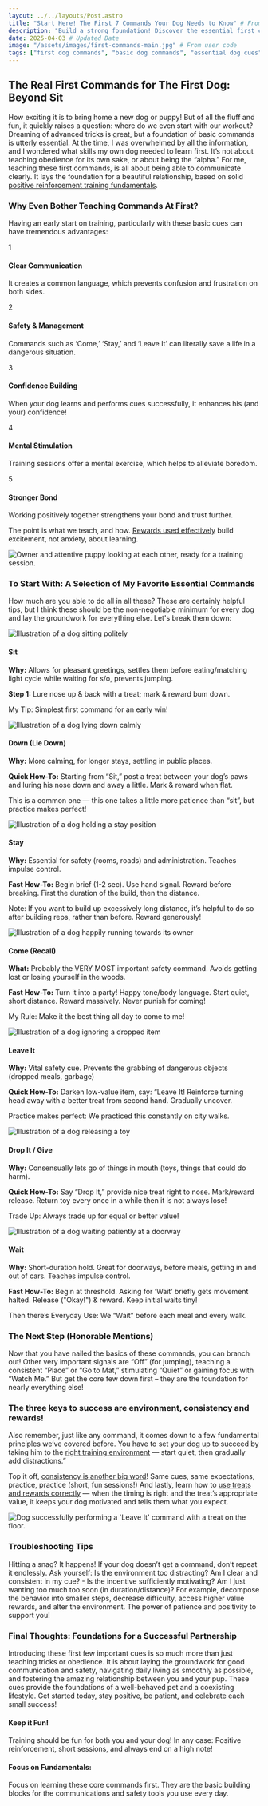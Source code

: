 ```yaml
---
layout: ../../layouts/Post.astro
title: "Start Here! The First 7 Commands Your Dog Needs to Know" # From user code
description: "Build a strong foundation! Discover the essential first commands like Sit, Stay, Come, Leave It, and Down, why they matter for safety and communication, and tips for teaching them positively." # From user code
date: 2025-04-03 # Updated Date
image: "/assets/images/first-commands-main.jpg" # From user code
tags: ["first dog commands", "basic dog commands", "essential dog cues", "puppy first commands", "sit stay come", "positive reinforcement training", "dog training basics", "leave it command", "dog recall", "internal linking"] # From user code
---
```


<h2 class="text-3xl font-bold text-slate-800 dark:text-slate-100 mb-6">The Real First Commands for The First Dog: Beyond Sit</h2> 

<p class="text-lg text-slate-600 dark:text-slate-300 mb-8">
  How exciting it is to bring home a new dog or puppy! But of all the fluff and fun, it quickly raises a question: where do we even start with our workout? Dreaming of advanced tricks is great, but a foundation of basic commands is utterly essential. At the time, I was overwhelmed by all the information, and I wondered what skills my own dog needed to learn first. It’s not about teaching obedience for its own sake, or about being the “alpha.” For me, teaching these first commands, is all about being able to communicate clearly. It lays the foundation for a beautiful relationship, based on solid <a href="https://trainedtails.com/posts/basic-dog-training" target="_blank" rel="noopener noreferrer" class="text-emerald-600 dark:text-emerald-400 hover:underline">positive reinforcement training fundamentals</a>. 
</p>

<h3 class="text-2xl font-semibold text-slate-800 dark:text-slate-100 mb-6">Why Even Bother Teaching Commands At First?</h3> 

<p class="text-lg text-slate-600 dark:text-slate-300 mb-6">
  Having an early start on training, particularly with these basic cues can have tremendous advantages: 
</p>

<div class="relative border-l-2 border-slate-200 dark:border-slate-700 ml-4 space-y-10 mb-12">
    <div class="relative pl-8">
      <div class="absolute w-8 h-8 bg-emerald-500 rounded-full flex items-center justify-center -left-4 top-1">
        <span class="font-bold text-white">1</span>
      </div>
      <h4 class="text-xl font-semibold text-slate-800 dark:text-slate-100 mb-3">Clear Communication</h4> 
      <p class="text-lg text-slate-600 dark:text-slate-300">
        It creates a common language, which prevents confusion and frustration on both sides. 
      </p>
    </div>
    <div class="relative pl-8">
      <div class="absolute w-8 h-8 bg-emerald-500 rounded-full flex items-center justify-center -left-4 top-1">
        <span class="font-bold text-white">2</span>
      </div>
      <h4 class="text-xl font-semibold text-slate-800 dark:text-slate-100 mb-3">Safety & Management</h4> 
      <p class="text-lg text-slate-600 dark:text-slate-300">
        Commands such as ‘Come,’ ‘Stay,’ and ‘Leave It’ can literally save a life in a dangerous situation. 
      </p>
    </div>
    <div class="relative pl-8">
      <div class="absolute w-8 h-8 bg-emerald-500 rounded-full flex items-center justify-center -left-4 top-1">
        <span class="font-bold text-white">3</span>
      </div>
      <h4 class="text-xl font-semibold text-slate-800 dark:text-slate-100 mb-3">Confidence Building</h4> 
      <p class="text-lg text-slate-600 dark:text-slate-300">
        When your dog learns and performs cues successfully, it enhances his (and your) confidence! 
      </p>
    </div>
    <div class="relative pl-8">
      <div class="absolute w-8 h-8 bg-emerald-500 rounded-full flex items-center justify-center -left-4 top-1">
        <span class="font-bold text-white">4</span>
      </div>
      <h4 class="text-xl font-semibold text-slate-800 dark:text-slate-100 mb-3">Mental Stimulation</h4> 
      <p class="text-lg text-slate-600 dark:text-slate-300">
        Training sessions offer a mental exercise, which helps to alleviate boredom. 
      </p>
    </div>
    <div class="relative pl-8">
      <div class="absolute w-8 h-8 bg-emerald-500 rounded-full flex items-center justify-center -left-4 top-1">
        <span class="font-bold text-white">5</span>
      </div>
      <h4 class="text-xl font-semibold text-slate-800 dark:text-slate-100 mb-3">Stronger Bond</h4> 
      <p class="text-lg text-slate-600 dark:text-slate-300">
        Working positively together strengthens your bond and trust further. 
      </p>
    </div>
</div>
<p class="text-lg text-slate-600 dark:text-slate-300 mb-8">
  The point is what we teach, and how. <a href="https://trainedtails.com/posts/treats-and-rewards" target="_blank" rel="noopener noreferrer" class="text-emerald-600 dark:text-emerald-400 hover:underline">Rewards used effectively</a> build excitement, not anxiety, about learning. 
</p>

<img src="/assets/images/first-commands1.jpg" alt="Owner and attentive puppy looking at each other, ready for a training session." class="w-full h-auto rounded-xl my-8 shadow-lg" loading="lazy" />

<h3 class="text-2xl font-semibold text-slate-800 dark:text-slate-100 mb-6">To Start With: A Selection of My Favorite Essential Commands</h3> 
<p class="text-lg text-slate-600 dark:text-slate-300 mb-6">
   How much are you able to do all in all these? These are certainly helpful tips, but I think these should be the non-negotiable minimum for every dog and lay the groundwork for everything else. Let's break them down: 
</p>

<div class="grid grid-cols-1 md:grid-cols-2 gap-8 mb-12 not-prose">

  <div class="bg-white dark:bg-slate-800 p-4 sm:p-6 rounded-xl shadow-lg hover:shadow-xl transition-shadow flex flex-col ring-1 ring-slate-900/5 dark:ring-slate-200/10">
    <img src="/assets/images/command-sit.jpg" alt="Illustration of a dog sitting politely" class="w-full h-32 sm:h-40 object-cover rounded-lg mb-4" loading="lazy" />
    <div>
      <h4 class="text-xl font-semibold text-blue-600 dark:text-blue-400 mb-2">Sit</h4> 
      <p class="text-slate-600 dark:text-slate-300 text-sm mb-2">
          <strong>Why:</strong> Allows for pleasant greetings, settles them before eating/matching light cycle while waiting for s/o, prevents jumping. 
      </p>
      <p class="text-slate-600 dark:text-slate-300 text-sm mb-2">
          <strong>Step 1:</strong> Lure nose up & back with a treat; mark & reward bum down. 
      </p>
      <p class="text-xs text-slate-500 dark:text-slate-400 mt-1 italic">My Tip: Simplest first command for an early win!</p> 
    </div>
  </div>

  <div class="bg-white dark:bg-slate-800 p-4 sm:p-6 rounded-xl shadow-lg hover:shadow-xl transition-shadow flex flex-col ring-1 ring-slate-900/5 dark:ring-slate-200/10">
    <img src="/assets/images/command-down.jpg" alt="Illustration of a dog lying down calmly" class="w-full h-32 sm:h-40 object-cover rounded-lg mb-4" loading="lazy" />
    <div>
      <h4 class="text-xl font-semibold text-purple-600 dark:text-purple-400 mb-2">Down (Lie Down)</h4> 
      <p class="text-slate-600 dark:text-slate-300 text-sm mb-2">
        <strong>Why:</strong> More calming, for longer stays, settling in public places. 
      </p>
      <p class="text-slate-600 dark:text-slate-300 text-sm mb-2">
        <strong>Quick How-To:</strong> Starting from “Sit,” post a treat between your dog’s paws and luring his nose down and away a little. Mark & reward when flat. 
      </p>
      <p class="text-xs text-slate-500 dark:text-slate-400 mt-1 italic">This is a common one — this one takes a little more patience than “sit”, but practice makes perfect!</p> 
    </div>
  </div>

  <div class="bg-white dark:bg-slate-800 p-4 sm:p-6 rounded-xl shadow-lg hover:shadow-xl transition-shadow flex flex-col ring-1 ring-slate-900/5 dark:ring-slate-200/10">
    <img src="/assets/images/command-stay.jpg" alt="Illustration of a dog holding a stay position" class="w-full h-32 sm:h-40 object-cover rounded-lg mb-4" loading="lazy" />
    <div>
      <h4 class="text-xl font-semibold text-green-600 dark:text-green-400 mb-2">Stay</h4> 
      <p class="text-slate-600 dark:text-slate-300 text-sm mb-2">
        <strong>Why:</strong> Essential for safety (rooms, roads) and administration. Teaches impulse control. 
      </p>
      <p class="text-slate-600 dark:text-slate-300 text-sm mb-2">
        <strong>Fast How-To:</strong> Begin brief (1-2 sec). Use hand signal. Reward before breaking. First the duration of the build, then the distance. 
      </p>
       <p class="text-xs text-slate-500 dark:text-slate-400 mt-1 italic">Note: If you want to build up excessively long distance, it’s helpful to do so after building reps, rather than before. Reward generously!</p> 
    </div>
  </div>

  <div class="bg-white dark:bg-slate-800 p-4 sm:p-6 rounded-xl shadow-lg hover:shadow-xl transition-shadow flex flex-col ring-1 ring-slate-900/5 dark:ring-slate-200/10">
    <img src="/assets/images/command-come.jpg" alt="Illustration of a dog happily running towards its owner" class="w-full h-32 sm:h-40 object-cover rounded-lg mb-4" loading="lazy" />
    <div>
      <h4 class="text-xl font-semibold text-orange-600 dark:text-orange-400 mb-2">Come (Recall)</h4> 
      <p class="text-slate-600 dark:text-slate-300 text-sm mb-2">
        <strong>What:</strong> Probably the VERY MOST important safety command. Avoids getting lost or losing yourself in the woods. 
      </p>
      <p class="text-slate-600 dark:text-slate-300 text-sm mb-2">
        <strong>Fast How-To:</strong> Turn it into a party! Happy tone/body language. Start quiet, short distance. Reward massively. Never punish for coming! 
      </p>
      <p class="text-xs text-slate-500 dark:text-slate-400 mt-1 italic">My Rule: Make it the best thing all day to come to me!</p> 
    </div>
  </div>

   <div class="bg-white dark:bg-slate-800 p-4 sm:p-6 rounded-xl shadow-lg hover:shadow-xl transition-shadow flex flex-col ring-1 ring-slate-900/5 dark:ring-slate-200/10">
    <img src="/assets/images/command-leaveit.jpg" alt="Illustration of a dog ignoring a dropped item" class="w-full h-32 sm:h-40 object-cover rounded-lg mb-4" loading="lazy" />
    <div>
      <h4 class="text-xl font-semibold text-red-600 dark:text-red-400 mb-2">Leave It</h4> 
      <p class="text-slate-600 dark:text-slate-300 text-sm mb-2">
        <strong>Why:</strong> Vital safety cue. Prevents the grabbing of dangerous objects (dropped meals, garbage) 
      </p>
      <p class="text-slate-600 dark:text-slate-300 text-sm mb-2">
        <strong>Quick How-To:</strong> Darken low-value item, say: “Leave It! Reinforce turning head away with a better treat from second hand. Gradually uncover. 
      </p>
       <p class="text-xs text-slate-500 dark:text-slate-400 mt-1 italic">Practice makes perfect: We practiced this constantly on city walks.</p> 
    </div>
  </div>

   <div class="bg-white dark:bg-slate-800 p-4 sm:p-6 rounded-xl shadow-lg hover:shadow-xl transition-shadow flex flex-col ring-1 ring-slate-900/5 dark:ring-slate-200/10">
     <img src="/assets/images/command-dropit.jpg" alt="Illustration of a dog releasing a toy" class="w-full h-32 sm:h-40 object-cover rounded-lg mb-4" loading="lazy" />
    <div>
      <h4 class="text-xl font-semibold text-cyan-600 dark:text-cyan-400 mb-2">Drop It / Give</h4> 
      <p class="text-slate-600 dark:text-slate-300 text-sm mb-2">
        <strong>Why:</strong> Consensually lets go of things in mouth (toys, things that could do harm). 
      </p>
      <p class="text-slate-600 dark:text-slate-300 text-sm mb-2">
        <strong>Quick How-To:</strong> Say “Drop It,” provide nice treat right to nose. Mark/reward release. Return toy every once in a while then it is not always lose! 
      </p>
       <p class="text-xs text-slate-500 dark:text-slate-400 mt-1 italic">Trade Up: Always trade up for equal or better value!</p> 
    </div>
  </div>

   <div class="bg-white dark:bg-slate-800 p-4 sm:p-6 rounded-xl shadow-lg hover:shadow-xl transition-shadow flex flex-col ring-1 ring-slate-900/5 dark:ring-slate-200/10 md:col-span-2">
     <img src="/assets/images/command-wait.jpg" alt="Illustration of a dog waiting patiently at a doorway" class="w-full h-32 sm:h-40 object-cover rounded-lg mb-4" loading="lazy" />
    <div>
      <h4 class="text-xl font-semibold text-lime-600 dark:text-lime-400 mb-2">Wait</h4> 
      <p class="text-slate-600 dark:text-slate-300 text-sm mb-2">
        <strong>Why:</strong> Short-duration hold. Great for doorways, before meals, getting in and out of cars. Teaches impulse control. 
      </p>
      <p class="text-slate-600 dark:text-slate-300 text-sm mb-2">
        <strong>Fast How-To:</strong> Begin at threshold. Asking for ‘Wait’ briefly gets movement halted. Release ("Okay!") & reward. Keep initial waits tiny! 
      </p>
       <p class="text-xs text-slate-500 dark:text-slate-400 mt-1 italic">Then there’s Everyday Use: We “Wait” before each meal and every walk.</p> 
    </div>
  </div>

</div>
<h3 class="text-2xl font-semibold text-slate-800 dark:text-slate-100 mb-6">The Next Step (Honorable Mentions)</h3> 

<p class="text-lg text-slate-600 dark:text-slate-300 mb-8">
  Now that you have nailed the basics of these commands, you can branch out! Other very important signals are “Off” (for jumping), teaching a consistent “Place” or “Go to Mat,” stimulating “Quiet” or gaining focus with “Watch Me.” But get the core few down first – they are the foundation for nearly everything else! 
</p>

<h3 class="text-2xl font-semibold text-slate-800 dark:text-slate-100 mb-6">The three keys to success are environment, consistency and rewards!</h3> 

<p class="text-lg text-slate-600 dark:text-slate-300 mb-6">
  Also remember, just like any command, it comes down to a few fundamental principles we’ve covered before. You have to set your dog up to succeed by taking him to the <a href="https://trainedtails.com/posts/right-training-enviroment" target="_blank" rel="noopener noreferrer" class="text-emerald-600 dark:text-emerald-400 hover:underline">right training environment</a> — start quiet, then gradually add distractions.” 
</p>
<p class="text-lg text-slate-600 dark:text-slate-300 mb-8">
  Top it off, <a href="https://trainedtails.com/posts/consistency-matters" target="_blank" rel="noopener noreferrer" class="text-emerald-600 dark:text-emerald-400 hover:underline">consistency is another big word</a>! Same cues, same expectations, practice, practice (short, fun sessions!) And lastly, learn how to <a href="https://trainedtails.com/posts/treats-and-rewards" target="_blank" rel="noopener noreferrer" class="text-emerald-600 dark:text-emerald-400 hover:underline">use treats and rewards correctly</a> — when the timing is right and the treat’s appropriate value, it keeps your dog motivated and tells them what you expect. 
</p>

<img src="/assets/images/first-commands2.jpg" alt="Dog successfully performing a 'Leave It' command with a treat on the floor." class="w-full h-auto rounded-xl my-8 shadow-lg" loading="lazy" />

<h3 class="text-2xl font-semibold text-slate-800 dark:text-slate-100 mb-6">Troubleshooting Tips</h3> 

<p class="text-lg text-slate-600 dark:text-slate-300 mb-8">
  Hitting a snag? It happens! If your dog doesn’t get a command, don’t repeat it endlessly. Ask yourself: Is the environment too distracting? Am I clear and consistent in my cue? - Is the incentive sufficiently motivating? Am I just wanting too much too soon (in duration/distance)? For example, decompose the behavior into smaller steps, decrease difficulty, access higher value rewards, and alter the environment. The power of patience and positivity to support you! 
</p>

<h3 class="text-2xl font-semibold text-slate-800 dark:text-slate-100 mb-6">Final Thoughts: Foundations for a Successful Partnership</h3> 

<p class="text-lg text-slate-600 dark:text-slate-300 mb-8">
  Introducing these first few important cues is so much more than just teaching tricks or obedience. It is about laying the groundwork for good communication and safety, navigating daily living as smoothly as possible, and fostering the amazing relationship between you and your pup. These cues provide the foundations of a well-behaved pet and a coexisting lifestyle. Get started today, stay positive, be patient, and celebrate each small success! 
</p>

<div class="grid grid-cols-1 md:grid-cols-2 gap-8 mt-12 not-prose">
  <div class="p-6 rounded-lg border-l-4 border-blue-500 bg-blue-50 dark:bg-slate-800 dark:border-blue-700">
    <h4 class="text-xl font-bold text-blue-700 dark:text-blue-300 mb-2">Keep it Fun!</h4> 
    <p class="text-slate-600 dark:text-slate-300">Training should be fun for both you and your dog! In any case: Positive reinforcement, short sessions, and always end on a high note!</p> 
  </div>
  <div class="p-6 rounded-lg border-l-4 border-green-500 bg-green-50 dark:bg-slate-800 dark:border-green-700">
    <h4 class="text-xl font-bold text-green-700 dark:text-green-300 mb-2">Focus on Fundamentals:</h4> 
    <p class="text-slate-600 dark:text-slate-300">Focus on learning these core commands first. They are the basic building blocks for the communications and safety tools you use every day.</p> 
  </div>
</div>